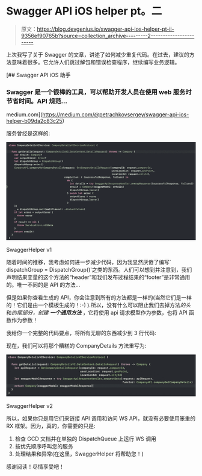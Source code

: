 # Swagger API iOS helper pt。二

> 原文：<https://blog.devgenius.io/swagger-api-ios-helper-pt-ii-9356ef90765b?source=collection_archive---------2----------------------->

上次我写了关于 Swagger 的文章，讲述了如何减少重复代码。在过去，建议的方法意味着很多。它允许人们跳过解包和错误检查程序，继续编写业务逻辑。

 [## Swagger API iOS 助手

### Swagger 是一个很棒的工具，可以帮助开发人员在使用 web 服务时节省时间。API 规范…

medium.com](https://medium.com/@petrachkovsergey/swagger-api-ios-helper-b09da2c83c25) 

服务曾经是这样的:

![](img/ec30cf3ab1b850269d50f2a7d7def1ae.png)

SwaggerHelper v1

随着时间的推移，我考虑如何进一步减少代码，因为我显然厌倦了编写` dispatchGroup = DispatchGroup()'之类的东西。人们可以想到并注意到，我们声明结果变量的这个方法的“header”和我们发布过程结果的“footer”是非常通用的。唯一不同的是 API 的方法…

但是如果你查看生成的 API，你会注意到所有的方法都是一样的(当然它们是一样的！它们是由一个模板生成的！:-) ).所以，没有什么可以阻止我们去掉方法*的头*和*的尾部分，创建* ***一个通用方法*** ，它将使用 api 请求模型作为参数，也将 API 函数作为参数！

我给你一个完整的代码要点，将所有无聊的东西减少到 3 行代码:

现在，我们可以将那个糟糕的 CompanyDetails 方法重写为:

![](img/10326dcff7748d43b8db795604cee5fa.png)

SwaggerHelper v2

所以，如果你只是用它们来链接 API 调用和访问 WS API，就没有必要使用笨重的 RX 框架。因为，真的，你需要的只是:

1.  检查 GCD 文档并在单独的 DispatchQueue 上运行 WS 调用
2.  按优先顺序呼叫您的服务
3.  处理结果和异常(在这里，SwaggerHelper 将帮助您！)

感谢阅读！尽情享受吧！